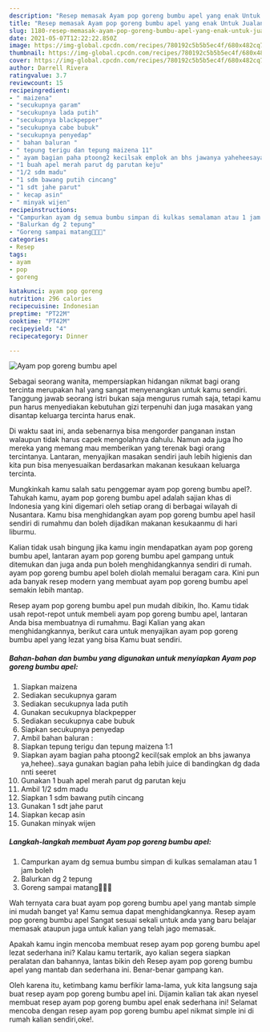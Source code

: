 ```yaml
---
description: "Resep memasak Ayam pop goreng bumbu apel yang enak Untuk Jualan"
title: "Resep memasak Ayam pop goreng bumbu apel yang enak Untuk Jualan"
slug: 1180-resep-memasak-ayam-pop-goreng-bumbu-apel-yang-enak-untuk-jualan
date: 2021-05-07T12:22:22.850Z
image: https://img-global.cpcdn.com/recipes/780192c5b5b5ec4f/680x482cq70/ayam-pop-goreng-bumbu-apel-foto-resep-utama.jpg
thumbnail: https://img-global.cpcdn.com/recipes/780192c5b5b5ec4f/680x482cq70/ayam-pop-goreng-bumbu-apel-foto-resep-utama.jpg
cover: https://img-global.cpcdn.com/recipes/780192c5b5b5ec4f/680x482cq70/ayam-pop-goreng-bumbu-apel-foto-resep-utama.jpg
author: Darrell Rivera
ratingvalue: 3.7
reviewcount: 15
recipeingredient:
- " maizena"
- "secukupnya garam"
- "secukupnya lada putih"
- "secukupnya blackpepper"
- "secukupnya cabe bubuk"
- "secukupnya penyedap"
- " bahan baluran "
- " tepung terigu dan tepung maizena 11"
- " ayam bagian paha ptoong2 kecilsak emplok an bhs jawanya yaheheesaya gunakan bagian paha lebih juice di bandingkan dg dada nnti seeret"
- "1 buah apel merah parut dg parutan keju"
- "1/2 sdm madu"
- "1 sdm bawang putih cincang"
- "1 sdt jahe parut"
- " kecap asin"
- " minyak wijen"
recipeinstructions:
- "Campurkan ayam dg semua bumbu simpan di kulkas semalaman atau 1 jam boleh"
- "Balurkan dg 2 tepung"
- "Goreng sampai matang🤤🤤💖"
categories:
- Resep
tags:
- ayam
- pop
- goreng

katakunci: ayam pop goreng 
nutrition: 296 calories
recipecuisine: Indonesian
preptime: "PT22M"
cooktime: "PT42M"
recipeyield: "4"
recipecategory: Dinner

---
```



![Ayam pop goreng bumbu apel](https://img-global.cpcdn.com/recipes/780192c5b5b5ec4f/680x482cq70/ayam-pop-goreng-bumbu-apel-foto-resep-utama.jpg)

Sebagai seorang wanita, mempersiapkan hidangan nikmat bagi orang tercinta merupakan hal yang sangat menyenangkan untuk kamu sendiri. Tanggung jawab seorang istri bukan saja mengurus rumah saja, tetapi kamu pun harus menyediakan kebutuhan gizi terpenuhi dan juga masakan yang disantap keluarga tercinta harus enak.

Di waktu  saat ini, anda sebenarnya bisa mengorder panganan instan walaupun tidak harus capek mengolahnya dahulu. Namun ada juga lho mereka yang memang mau memberikan yang terenak bagi orang tercintanya. Lantaran, menyajikan masakan sendiri jauh lebih higienis dan kita pun bisa menyesuaikan berdasarkan makanan kesukaan keluarga tercinta. 



Mungkinkah kamu salah satu penggemar ayam pop goreng bumbu apel?. Tahukah kamu, ayam pop goreng bumbu apel adalah sajian khas di Indonesia yang kini digemari oleh setiap orang di berbagai wilayah di Nusantara. Kamu bisa menghidangkan ayam pop goreng bumbu apel hasil sendiri di rumahmu dan boleh dijadikan makanan kesukaanmu di hari liburmu.

Kalian tidak usah bingung jika kamu ingin mendapatkan ayam pop goreng bumbu apel, lantaran ayam pop goreng bumbu apel gampang untuk ditemukan dan juga anda pun boleh menghidangkannya sendiri di rumah. ayam pop goreng bumbu apel boleh diolah memalui beragam cara. Kini pun ada banyak resep modern yang membuat ayam pop goreng bumbu apel semakin lebih mantap.

Resep ayam pop goreng bumbu apel pun mudah dibikin, lho. Kamu tidak usah repot-repot untuk membeli ayam pop goreng bumbu apel, lantaran Anda bisa membuatnya di rumahmu. Bagi Kalian yang akan menghidangkannya, berikut cara untuk menyajikan ayam pop goreng bumbu apel yang lezat yang bisa Kamu buat sendiri.

<!--inarticleads1-->

##### Bahan-bahan dan bumbu yang digunakan untuk menyiapkan Ayam pop goreng bumbu apel:

1. Siapkan  maizena
1. Sediakan secukupnya garam
1. Sediakan secukupnya lada putih
1. Gunakan secukupnya blackpepper
1. Sediakan secukupnya cabe bubuk
1. Siapkan secukupnya penyedap
1. Ambil  bahan baluran :
1. Siapkan  tepung terigu dan tepung maizena 1:1
1. Siapkan  ayam bagian paha ptoong2 kecil(sak emplok an bhs jawanya ya,hehee)..saya gunakan bagian paha lebih juice di bandingkan dg dada nnti seeret
1. Gunakan 1 buah apel merah parut dg parutan keju
1. Ambil 1/2 sdm madu
1. Siapkan 1 sdm bawang putih cincang
1. Gunakan 1 sdt jahe parut
1. Siapkan  kecap asin
1. Gunakan  minyak wijen




<!--inarticleads2-->

##### Langkah-langkah membuat Ayam pop goreng bumbu apel:

1. Campurkan ayam dg semua bumbu simpan di kulkas semalaman atau 1 jam boleh
1. Balurkan dg 2 tepung
1. Goreng sampai matang🤤🤤💖




Wah ternyata cara buat ayam pop goreng bumbu apel yang mantab simple ini mudah banget ya! Kamu semua dapat menghidangkannya. Resep ayam pop goreng bumbu apel Sangat sesuai sekali untuk anda yang baru belajar memasak ataupun juga untuk kalian yang telah jago memasak.

Apakah kamu ingin mencoba membuat resep ayam pop goreng bumbu apel lezat sederhana ini? Kalau kamu tertarik, ayo kalian segera siapkan peralatan dan bahannya, lantas bikin deh Resep ayam pop goreng bumbu apel yang mantab dan sederhana ini. Benar-benar gampang kan. 

Oleh karena itu, ketimbang kamu berfikir lama-lama, yuk kita langsung saja buat resep ayam pop goreng bumbu apel ini. Dijamin kalian tak akan nyesel membuat resep ayam pop goreng bumbu apel enak sederhana ini! Selamat mencoba dengan resep ayam pop goreng bumbu apel nikmat simple ini di rumah kalian sendiri,oke!.

